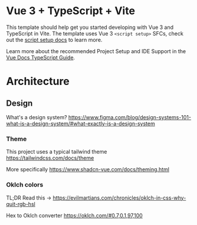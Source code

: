 # Vue 3 + TypeScript + Vite

This template should help get you started developing with Vue 3 and TypeScript in Vite. The template uses Vue 3 `<script setup>` SFCs, check out the [script setup docs](https://v3.vuejs.org/api/sfc-script-setup.html#sfc-script-setup) to learn more.

Learn more about the recommended Project Setup and IDE Support in the [Vue Docs TypeScript Guide](https://vuejs.org/guide/typescript/overview.html#project-setup).

# Architecture

## Design

What's a design system?
https://www.figma.com/blog/design-systems-101-what-is-a-design-system/#what-exactly-is-a-design-system

### Theme

This project uses a typical tailwind theme
https://tailwindcss.com/docs/theme

More specifically
https://www.shadcn-vue.com/docs/theming.html

### Oklch colors

TL;DR Read this -> https://evilmartians.com/chronicles/oklch-in-css-why-quit-rgb-hsl

Hex to Oklch converter
https://oklch.com/#0.7,0.1,97,100
